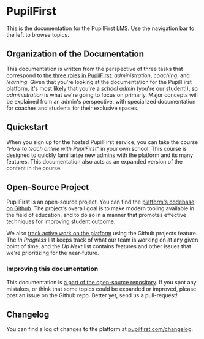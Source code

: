 # PupilFirst

This is the documentation for the PupilFirst LMS. Use the navigation bar to the left to browse topics.

## Organization of the Documentation

This documentation is written from the perspective of three tasks that correspond to [the three roles in PupilFirst](/user_roles): _administration_, _coaching_, and _learning_. Given that you're looking at the documentation for the PupilFirst platform, it's most likely that you're a _school admin_ (you're our student!), so _administration_ is what we're going to focus on primarly. Major concepts will be explained from an admin's perspective, with specialized documentation for coaches and students for their exclusive spaces.

## Quickstart

When you sign up for the hosted PupilFirst service, you can take the course _"How to teach online with PupilFirst"_ in your own school. This course is designed to quickly familiarize new admins with the platform and its many features. This documentation also acts as an expanded version of the content in the course.

## Open-Source Project

PupilFirst is an open-source project. You can find the [platform's codebase on Github](https://git.pupilfirst.com). The project’s overall goal is to make modern tooling available in the field of education, and to do so in a manner that promotes effective techniques for improving student outcome.

We also [track active work on the platform](https://github.com/SVdotCO/pupilfirst/projects/1) using the Github projects feature. The _In Progress_ list keeps track of what our team is working on at any given point of time, and the _Up Next_ list contains features and other issues that we're prioritizing for the near-future.

### Improving this documentation

This documentation is [a part of the open-source repository](https://github.com/SVdotCO/pupilfirst/tree/master/docs). If you spot any mistakes, or think that some topics could be expanded or improved, please post an issue on the Github repo. Better yet, send us a pull-request!

## Changelog

You can find a log of changes to the platform at [pupilfirst.com/changelog](https://www.pupilfirst.com/changelog).
